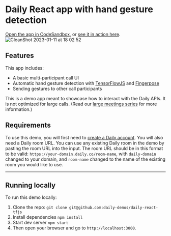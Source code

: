 # Daily React app with hand gesture detection
[Open the app in CodeSandbox](https://codesandbox.io/s/github/daily-demos/daily-react-tfjs), or [see it in action here](https://890sio.csb.app/).
![CleanShot 2023-01-11 at 18 02 52](https://user-images.githubusercontent.com/12814720/211870277-885759c0-481e-4121-bf94-d4b6ae53ad1b.gif)

## Features

This app includes:

- A basic multi-participant call UI
- Automatic hand gesture detection with [TensorFlowJS](https://github.com/tensorflow/tfjs) and [Fingerpose](https://github.com/andypotato/fingerpose)
- Sending gestures to other call participants

This is a demo app meant to showcase how to interact with the Daily APIs. It is not optimized for large calls. (Read our [large meetings series](https://www.daily.co/blog/tag/large-meeting-series/) for more information.)

## Requirements

To use this demo, you will first need to [create a Daily account](https://dashboard.daily.co/signup). 
You will also need a Daily room URL. You can use any existing Daily room in the demo by pasting the room URL into the input. The room URL should be in this format to be valid: `https://your-domain.daily.co/room-name`, with `daily-domain` changed to your domain, and `room-name` changed to the name of the existing room you would like to use.

---

## Running locally

To run this demo locally:

1. Clone the repo: `git clone git@github.com:daily-demos/daily-react-tfjs`
2. Install dependencies `npm install`
3. Start dev server `npm start`
4. Then open your browser and go to `http://localhost:3000`.
